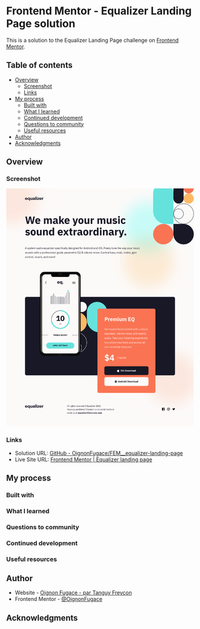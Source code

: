 # Frontend Mentor - Equalizer Landing Page solution

This is a solution to the Equalizer Landing Page challenge on [Frontend Mentor](https://www.frontendmentor.io/).

## Table of contents

- [Overview](#overview)
	- [Screenshot](#screenshot)
	- [Links](#links)
- [My process](#my-process)
	- [Built with](#built-with)
	- [What I learned](#what-i-learned)
	- [Continued development](#continued-development)
	- [Questions to community](#questions-to-community)
	- [Useful resources](#useful-resources)
- [Author](#author)
- [Acknowledgments](#acknowledgments)

## Overview

### Screenshot

![](./Screenshot.png)

### Links

- Solution URL: [GitHub - OignonFugace/FEM__equalizer-landing-page](https://github.com/OignonFugace/FEM__equalizer-landing-page)
- Live Site URL: [Frontend Mentor | Equalizer landing page](https://oignonfugace.github.io/FEM__equalizer-landing-page/)

## My process

### Built with


### What I learned


### Questions to community


### Continued development


### Useful resources


## Author

- Website - [Oignon Fugace - par Tanguy Freycon](https://oignonfugace.com/)
- Frontend Mentor - [@OignonFugace](https://www.frontendmentor.io/profile/OignonFugace)

## Acknowledgments

